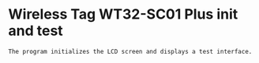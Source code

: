 # Wireless Tag WT32-SC01 Plus init and test

	The program initializes the LCD screen and displays a test interface.
